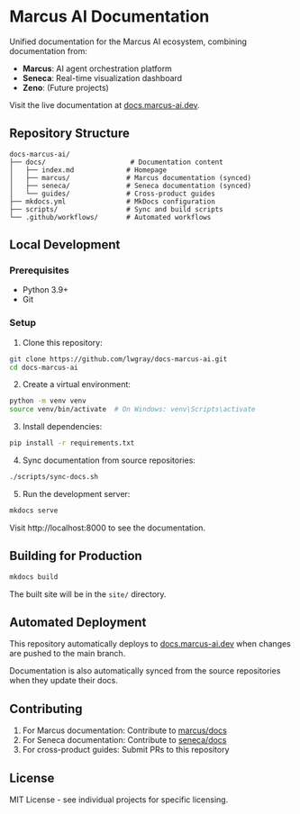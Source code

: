 # Marcus AI Documentation

Unified documentation for the Marcus AI ecosystem, combining documentation from:
- **Marcus**: AI agent orchestration platform
- **Seneca**: Real-time visualization dashboard
- **Zeno**: (Future projects)

Visit the live documentation at [docs.marcus-ai.dev](https://docs.marcus-ai.dev).

## Repository Structure

```
docs-marcus-ai/
├── docs/                     # Documentation content
│   ├── index.md             # Homepage
│   ├── marcus/              # Marcus documentation (synced)
│   ├── seneca/              # Seneca documentation (synced)
│   └── guides/              # Cross-product guides
├── mkdocs.yml               # MkDocs configuration
├── scripts/                 # Sync and build scripts
└── .github/workflows/       # Automated workflows
```

## Local Development

### Prerequisites
- Python 3.9+
- Git

### Setup

1. Clone this repository:
```bash
git clone https://github.com/lwgray/docs-marcus-ai.git
cd docs-marcus-ai
```

2. Create a virtual environment:
```bash
python -m venv venv
source venv/bin/activate  # On Windows: venv\Scripts\activate
```

3. Install dependencies:
```bash
pip install -r requirements.txt
```

4. Sync documentation from source repositories:
```bash
./scripts/sync-docs.sh
```

5. Run the development server:
```bash
mkdocs serve
```

Visit http://localhost:8000 to see the documentation.

## Building for Production

```bash
mkdocs build
```

The built site will be in the `site/` directory.

## Automated Deployment

This repository automatically deploys to [docs.marcus-ai.dev](https://docs.marcus-ai.dev) when changes are pushed to the main branch.

Documentation is also automatically synced from the source repositories when they update their docs.

## Contributing

1. For Marcus documentation: Contribute to [marcus/docs](https://github.com/lwgray/marcus)
2. For Seneca documentation: Contribute to [seneca/docs](https://github.com/lwgray/seneca)
3. For cross-product guides: Submit PRs to this repository

## License

MIT License - see individual projects for specific licensing.